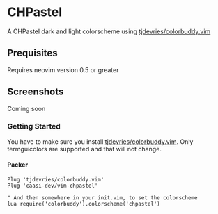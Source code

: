 # CHPastel

A CHPastel dark and light colorscheme using [tjdevries/colorbuddy.vim](https://github.com/tjdevries/colorbuddy.vim)


## Prequisites

Requires neovim version 0.5 or greater

## Screenshots
Coming soon

### Getting Started

You have to make sure you install [tjdevries/colorbuddy.vim](https://github.com/tjdevries/colorbuddy.vim).
Only termguicolors are supported and that will not change.

#### Packer

```vim
Plug 'tjdevries/colorbuddy.vim'
Plug 'caasi-dev/vim-chpastel'

" And then somewhere in your init.vim, to set the colorscheme
lua require('colorbuddy').colorscheme('chpastel')
```

